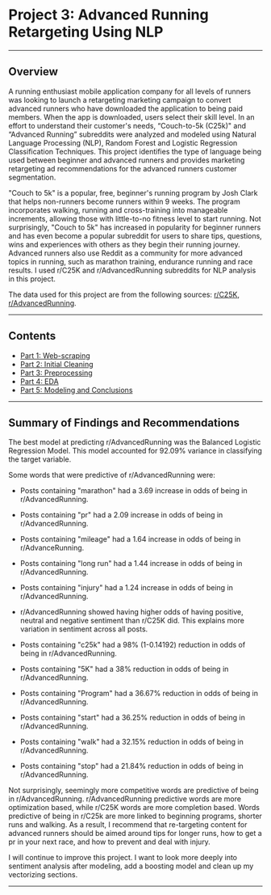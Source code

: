 # Project 3: Advanced Running Retargeting Using NLP
---

## Overview

A running enthusiast mobile application company for all levels of runners was looking to launch a retargeting marketing campaign to convert advanced runners who have downloaded the application to being paid members. When the app is downloaded, users select their skill level. In an effort to understand their customer's needs, “Couch-to-5k (C25k)" and “Advanced Running” subreddits were analyzed and modeled using Natural Language Processing (NLP), Random Forest and Logistic Regression Classification Techniques. This project identifies the type of language being used between beginner and advanced runners and provides marketing retargeting ad recommendations for the advanced runners customer segmentation. 

"Couch to 5k" is a popular, free, beginner's running program by Josh Clark that helps non-runners become runners within 9 weeks. The program incorporates walking, running and cross-training into manageable increments, allowing those with little-to-no fitness level to start running. Not surprisingly, "Couch to 5k" has increased in popularity for beginner runners and has even become a popular subreddit for users to share tips, questions, wins and experiences with others as they begin their running journey. Advanced runners also use Reddit as a community for more advanced topics in running, such as marathon training, endurance running and race results. I used r/C25K and r/AdvancedRunning subreddits for NLP analysis in this project. 

The data used for this project are from the following sources: [r/C25K](https://www.reddit.com/r/C25K/), [r/AdvancedRunning](https://www.reddit.com/r/AdvancedRunning/).

---

## Contents
- [Part 1: Web-scraping](http://localhost:8888/files/code/part1_webscraping.ipynb?_xsrf=2%7C5edec799%7C1f952ed71739c1a862cf5f0c31e62217%7C1669644133)
- [Part 2: Initial Cleaning](http://localhost:8888/files/code/part2_cleaning.ipynb?_xsrf=2%7C5edec799%7C1f952ed71739c1a862cf5f0c31e62217%7C1669644133) 
- [Part 3: Preprocessing](http://localhost:8888/files/code/part3_preprocessing.ipynb?_xsrf=2%7C5edec799%7C1f952ed71739c1a862cf5f0c31e62217%7C1669644133) 
- [Part 4: EDA](http://localhost:8888/files/code/part4_eda.ipynb?_xsrf=2%7C5edec799%7C1f952ed71739c1a862cf5f0c31e62217%7C1669644133)
- [Part 5: Modeling and Conclusions](http://localhost:8888/files/code/part5_modeling_conclusions.ipynb?_xsrf=2%7C5edec799%7C1f952ed71739c1a862cf5f0c31e62217%7C1669644133)

---

## Summary of Findings and Recommendations 

The best model at predicting r/AdvancedRunning was the Balanced Logistic Regression Model. This model accounted for 92.09% variance in classifying the target variable. 

Some words that were predictive of r/AdvancedRunning were: 
- Posts containing "marathon" had a 3.69 increase in odds of being in r/AdvancedRunning. 
- Posts containing "pr" had a 2.09 increase in odds of being in r/AdvancedRunning. 
- Posts containing "mileage" had a 1.64 increase in odds of being in r/AdvanceRunning. 
- Posts containing "long run" had a 1.44 increase in odds of being in r/AdvancedRunning. 
- Posts containing "injury" had a 1.24 increase in odds of being in r/AdvancedRunning. 
- r/AdvancedRunning showed having higher odds of having positive, neutral and negative sentiment than r/C25K did. This explains more variation in sentiment across all posts. 

- Posts containing "c25k" had a 98% (1-0.14192) reduction in odds of being in r/AdvancedRunning.
- Posts containing "5K" had a 38% reduction in odds of being in r/AdvancedRunning. 
- Posts containing "Program" had a 36.67% reduction in odds of being in r/AdvancedRunning.
- Posts containing "start" had a 36.25% reduction in odds of being in r/AdvancedRunning.
- Posts containing "walk" had a 32.15% reduction in odds of being in r/AdvancedRunning. 
- Posts containing "stop" had a 21.84% reduction in odds of being in r/AdvancedRunning. 

Not surprisingly, seemingly more competitive words are predictive of being in r/AdvancedRunning. r/AdvancedRunning  predictive words are more optimization based, while r/C25K words are more completion based. Words predictive of being in r/C25k are more linked to beginning programs, shorter runs and walking. As a result, I recommend that re-targeting content for advanced runners should be aimed around tips for longer runs, how to get a pr in your next race, and how to prevent and deal with injury.  

I will continue to improve this project. I want to look more deeply into sentiment analysis after modeling, add a boosting model and clean up my vectorizing sections.

---
